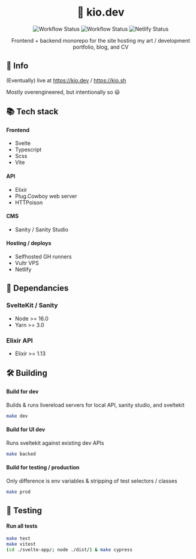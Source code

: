 <div align="center">
  <h1>📜 kio.dev</h1>

![Workflow Status](https://github.com/kiosion/kio.dev/actions/workflows/ci.yml/badge.svg) 
![Workflow Status](https://github.com/kiosion/kio.dev/actions/workflows/api.yml/badge.svg) ![Netlify Status](https://api.netlify.com/api/v1/badges/b300e0f9-e70d-4358-b27d-09a862efbc8d/deploy-status)

  <p>Frontend + backend monorepo for the site hosting my art / development portfolio, blog, and CV</p>
  
</div>

## 💁 Info

(Eventually) live at <a href="https://kio.dev/">https://kio.dev</a> / <a href="https://kio.sh/">https://kio.sh</a>

Mostly overengineered, but intentionally so 😃

## 📚 Tech stack

#### Frontend
- Svelte
- Typescript
- Scss
- Vite
#### API
- Elixir
- Plug.Cowboy web server
- HTTPoison
#### CMS
- Sanity / Sanity Studio
#### Hosting / deploys
- Selfhosted GH runners
- Vultr VPS
- Netlify

## 💾 Dependancies
### SvelteKit / Sanity
- Node >= 16.0
- Yarn >= 3.0
### Elixir API
- Elixir >= 1.13

## 🛠 Building

#### Build for dev
Builds & runs livereload servers for local API, sanity studio, and sveltekit
```bash
make dev
```

#### Build for UI dev
Runs sveltekit against existing dev APIs
```bash
make backed
```

#### Build for testing / production
Only difference is env variables & stripping of test selectors / classes
```bash
make prod
```

## 🧪 Testing

#### Run all tests
```bash
make test
make vitest
(cd ./svelte-app/; node ./dist/) & make cypress
```
